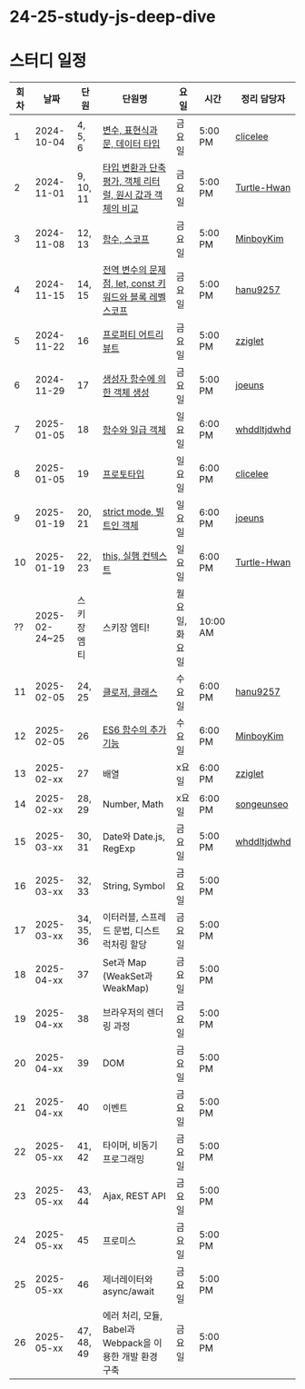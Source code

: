 # 24-25-study-js-deep-dive

# 스터디 일정

| 회차  | 날짜         | 단원         | 단원명                                     | 요일    | 시간      | 정리 담당자                                        |
| --- | ---------- | ---------- | --------------------------------------- | ----- | ------- | --------------------------------------------- |
| 1   | 2024-10-04 | 4, 5, 6    | [변수, 표현식과 문, 데이터 타입](https://github.com/gdsc-konkuk/24-25-study-js-deep-dive/pull/1)                      | 금요일   | 5:00 PM | [clicelee](https://github.com/clicelee)       |
| 2   | 2024-11-01 | 9, 10, 11  | [타입 변환과 단축 평가, 객체 리터럴, 원시 값과 객체의 비교](https://github.com/gdsc-konkuk/24-25-study-js-deep-dive/pull/2)      | 금요일   | 5:00 PM | [Turtle-Hwan](https://github.com/Turtle-Hwan) |
| 3   | 2024-11-08 | 12, 13     | [함수, 스코프](https://github.com/gdsc-konkuk/24-25-study-js-deep-dive/pull/3)                                 | 금요일   | 5:00 PM | [MinboyKim](https://github.com/MinboyKim)     |
| 4   | 2024-11-15 | 14, 15     | [전역 변수의 문제점, let, const 키워드와 블록 레벨 스코프](https://github.com/gdsc-konkuk/24-25-study-js-deep-dive/pull/6)   | 금요일   | 5:00 PM | [hanu9257](https://github.com/hanu9257)       |
| 5   | 2024-11-22 | 16         | [프로퍼티 어트리뷰트](https://github.com/gdsc-konkuk/24-25-study-js-deep-dive/pull/8)                            | 금요일   | 5:00 PM | [zziglet](https://github.com/zziglet)         |
| 6   | 2024-11-29 | 17         | [생성자 함수에 의한 객체 생성](https://github.com/gdsc-konkuk/24-25-study-js-deep-dive/pull/9)                      | 금요일   | 5:00 PM | [joeuns](https://github.com/joeuns)             |
| 7   | 2025-01-05 | 18         | [함수와 일급 객체](https://github.com/gdsc-konkuk/24-25-study-js-deep-dive/pull/12)                               | 일요일 | 6:00 PM   | [whddltjdwhd](https://github.com/whddltjdwhd) |
| 8   | 2025-01-05 | 19         | [프로토타입](https://github.com/gdsc-konkuk/24-25-study-js-deep-dive/pull/13)                                   | 일요일  | 6:00 PM | [clicelee](https://github.com/clicelee)  |
| 9   | 2025-01-19 | 20, 21     | [strict mode, 빌트인 객체](https://github.com/gdsc-konkuk/24-25-study-js-deep-dive/pull/15)                    | 일요일   | 6:00 PM | [joeuns](https://github.com/joeuns)             |
| 10  | 2025-01-19 | 22, 23     | [this, 실행 컨텍스트](https://github.com/gdsc-konkuk/24-25-study-js-deep-dive/pull/16)                           | 일요일   | 6:00 PM | [Turtle-Hwan](https://github.com/Turtle-Hwan)       |
| ??  | 2025-02-24~25 | 스키장 엠티     | 스키장 엠티! | 월요일, 화요일   | 10:00 AM |     |
| 11  | 2025-02-05 | 24, 25     | [클로저, 클래스](https://github.com/gdsc-konkuk/24-25-study-js-deep-dive/pull/20) | 수요일   | 6:00 PM | [hanu9257](https://github.com/hanu9257)       |
| 12  | 2025-02-05 | 26         | [ES6 함수의 추가 기능](https://github.com/gdsc-konkuk/24-25-study-js-deep-dive/pull/21) | 수요일   | 6:00 PM | [MinboyKim](https://github.com/MinboyKim)  |
| 13  | 2025-02-xx | 27         | 배열                                        | x요일   | 6:00 PM |   [zziglet](https://github.com/zziglet) |
| 14  | 2025-02-xx | 28, 29     | Number, Math                                  | x요일   | 6:00 PM | [songeunseo](https://github.com/songeunseo) |
| 15  | 2025-03-xx | 30, 31     | Date와 Date.js, RegExp                                     | 금요일   | 5:00 PM |  [whddltjdwhd](https://github.com/whddltjdwhd)  |
| 16  | 2025-03-xx | 32, 33     | String, Symbol                          | 금요일   | 5:00 PM |                                               |
| 17  | 2025-03-xx | 34, 35, 36 | 이터러블, 스프레드 문법, 디스트럭처링 할당                | 금요일   | 5:00 PM |                                               |
| 18  | 2025-04-xx | 37         | Set과 Map (WeakSet과 WeakMap)                             | 금요일   | 5:00 PM |                                               |
| 19  | 2025-04-xx | 38         | 브라우저의 렌더링 과정                            | 금요일   | 5:00 PM |                                               |
| 20  | 2025-04-xx | 39         | DOM                                     | 금요일   | 5:00 PM |                                               |
| 21  | 2025-04-xx | 40         | 이벤트                                     | 금요일   | 5:00 PM |                                               |
| 22  | 2025-05-xx | 41, 42     | 타이머, 비동기 프로그래밍                          | 금요일   | 5:00 PM |                                               |
| 23  | 2025-05-xx | 43, 44     | Ajax, REST API                          | 금요일   | 5:00 PM |                                               |
| 24  | 2025-05-xx | 45         | 프로미스                                    | 금요일   | 5:00 PM |                                               |
| 25  | 2025-05-xx | 46         | 제너레이터와 async/await                      | 금요일   | 5:00 PM |                                               |
| 26  | 2025-05-xx | 47, 48, 49 | 에러 처리, 모듈, Babel과 Webpack을 이용한 개발 환경 구축 | 금요일   | 5:00 PM |                                               |
